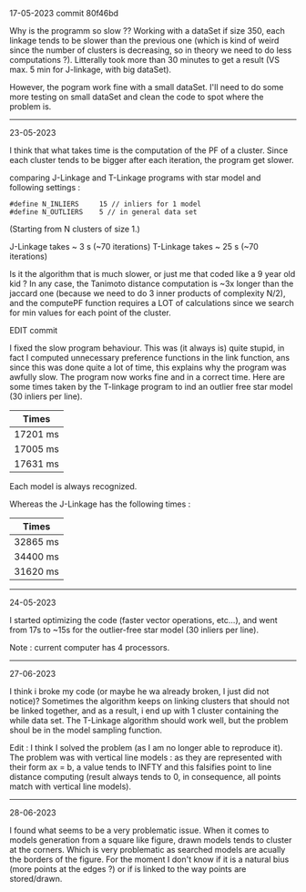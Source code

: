 17-05-2023 commit 80f46bd

Why is the programm so slow ?? 
Working with a dataSet if size 350, each linkage tends to be slower than the previous one (which is kind of weird since the number of clusters is decreasing, so in theory we need to do less computations ?). Litterally took more than 30 minutes to get a result (VS max. 5 min for J-linkage, with big dataSet).

However, the pogram work fine with a small dataSet. I'll need to do some more testing on small dataSet and clean the code to spot where the problem is. 

---------------------------------

23-05-2023

I think that what takes time is the computation of the PF of a cluster. Since each cluster tends to be bigger after each iteration, the program get slower.

comparing J-Linkage and T-Linkage programs with star model and following settings :

```
#define N_INLIERS     15 // inliers for 1 model
#define N_OUTLIERS    5 // in general data set
```

(Starting from N clusters of size 1.)

J-Linkage takes ~ 3 s (~70 iterations)
T-Linkage takes ~ 25 s (~70 iterations)

Is it the algorithm that is much slower, or just me that coded like a 9 year old kid ? 
In any case, the Tanimoto distance computation is ~3x longer than the jaccard one (because we need to do 3 inner products of complexity N/2), and the computePF function requires a LOT of calculations since we search for min values for each point of the cluster.

EDIT commit 

I fixed the slow program behaviour. This was (it always is) quite stupid, in fact I computed unnecessary preference functions in the link function, ans since this was done quite a lot of time, this explains why the program was awfully slow. 
The program now works fine and in a correct time. Here are some times taken by the T-linkage program to ind an outlier free star model (30 inliers per line).

|Times   |
|--------|
|17201 ms|
|17005 ms|
|17631 ms|

Each model is always recognized.

Whereas the J-Linkage has the following times : 

|Times   |
|--------|
|32865 ms|
|34400 ms|
|31620 ms|

--------------------------------

24-05-2023

I started optimizing the code (faster vector operations, etc...), and went from 17s to ~15s for the outlier-free star model (30 inliers per line). 

Note : current computer has 4 processors. 

------------------------------

27-06-2023

I think i broke my code (or maybe he wa already broken, I just did not notice)? Sometimes the algorithm keeps on linking clusters that should not be linked together, and as a result, i end up with 1 cluster containing the while data set.
The T-Linkage algorithm should work well, but the problem shoul be in the model sampling function.

Edit : I think I solved the problem (as I am no longer able to reproduce it). The problem was with vertical line models : as they are represented with their form ax = b, a value tends to INFTY and this falsifies point to line distance computing (result always tends to 0, in consequence, all points match with vertical line models).

------------------------------

28-06-2023

I found what seems to be a very problematic issue. When it comes to models generation from a square like figure, drawn models tends to cluster at the corners. Which is very problematic as searched models are acually the borders of the figure. For the moment I don't know if it is a natural bius (more points at the edges ?) or if is linked to the way points are stored/drawn.
